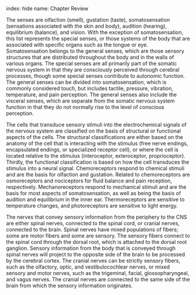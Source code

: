 index: hide
name: Chapter Review

The senses are olfaction (smell), gustation (taste), somatosensation (sensations associated with the skin and body), audition (hearing), equilibrium (balance), and vision. With the exception of somatosensation, this list represents the special senses, or those systems of the body that are associated with specific organs such as the tongue or eye. Somatosensation belongs to the general senses, which are those sensory structures that are distributed throughout the body and in the walls of various organs. The special senses are all primarily part of the somatic nervous system in that they are consciously perceived through cerebral processes, though some special senses contribute to autonomic function. The general senses can be divided into somatosensation, which is commonly considered touch, but includes tactile, pressure, vibration, temperature, and pain perception. The general senses also include the visceral senses, which are separate from the somatic nervous system function in that they do not normally rise to the level of conscious perception.

The cells that transduce sensory stimuli into the electrochemical signals of the nervous system are classified on the basis of structural or functional aspects of the cells. The structural classifications are either based on the anatomy of the cell that is interacting with the stimulus (free nerve endings, encapsulated endings, or specialized receptor cell), or where the cell is located relative to the stimulus (interoceptor, exteroceptor, proprioceptor). Thirdly, the functional classification is based on how the cell transduces the stimulus into a neural signal. Chemoreceptors respond to chemical stimuli and are the basis for olfaction and gustation. Related to chemoreceptors are osmoreceptors and nociceptors for fluid balance and pain reception, respectively. Mechanoreceptors respond to mechanical stimuli and are the basis for most aspects of somatosensation, as well as being the basis of audition and equilibrium in the inner ear. Thermoreceptors are sensitive to temperature changes, and photoreceptors are sensitive to light energy.

The nerves that convey sensory information from the periphery to the CNS are either spinal nerves, connected to the spinal cord, or cranial nerves, connected to the brain. Spinal nerves have mixed populations of fibers; some are motor fibers and some are sensory. The sensory fibers connect to the spinal cord through the dorsal root, which is attached to the dorsal root ganglion. Sensory information from the body that is conveyed through spinal nerves will project to the opposite side of the brain to be processed by the cerebral cortex. The cranial nerves can be strictly sensory fibers, such as the olfactory, optic, and vestibulocochlear nerves, or mixed sensory and motor nerves, such as the trigeminal, facial, glossopharyngeal, and vagus nerves. The cranial nerves are connected to the same side of the brain from which the sensory information originates.
